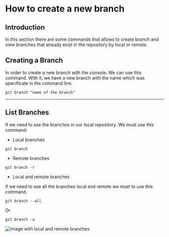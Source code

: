# How to create a new branch
## Introduction
In this section there are some commands that allows to create branch and view branches that already exist in the repository by local or remote.

## Creating a Branch
In order to create a new branch with the console. We can use this command.
With it, we have a new branch with the name which  was specificate in the command line.
````
git branch "name of the branch"
````
---
## List Branches

If we need to see the branches in our local repository. We must use this command:
- Local branches
````
git branch
````
- Remote branches
````
git branch -r
````
- Local and remote branches

If we need to see all the branches local and remote we must to use this command.

````
git branch --all 

````
Or

````
git branch -a 

````
![image with local and remote branches](https://www.jquery-az.com/wp-content/uploads/2018/06/5.0_3-show-branches-local.png)







